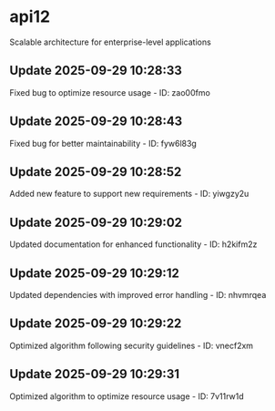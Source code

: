 # api12
Scalable architecture for enterprise-level applications

## Update 2025-09-29 10:28:33
Fixed bug to optimize resource usage - ID: zao00fmo


## Update 2025-09-29 10:28:43
Fixed bug for better maintainability - ID: fyw6l83g


## Update 2025-09-29 10:28:52
Added new feature to support new requirements - ID: yiwgzy2u


## Update 2025-09-29 10:29:02
Updated documentation for enhanced functionality - ID: h2kifm2z


## Update 2025-09-29 10:29:12
Updated dependencies with improved error handling - ID: nhvmrqea


## Update 2025-09-29 10:29:22
Optimized algorithm following security guidelines - ID: vnecf2xm


## Update 2025-09-29 10:29:31
Optimized algorithm to optimize resource usage - ID: 7v11rw1d

